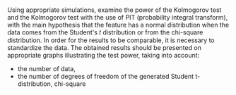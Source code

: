 # 
Using appropriate simulations, examine the power of the Kolmogorov test and the Kolmogorov test with the use of PIT (probability integral transform), with the main hypothesis that the feature has a normal distribution when the data comes from the Student's 𝑡 distribution or from the chi-square distribution. In order for the results to be comparable, it is necessary to standardize the data. The obtained results should be presented on appropriate graphs illustrating the test power, taking into account:
- the number of data,
- the number of degrees of freedom of the generated Student t-distribution, chi-square

